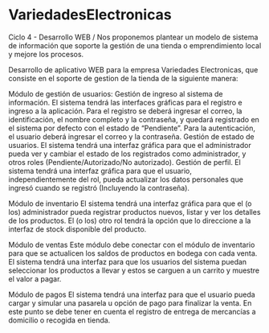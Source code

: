 # VariedadesElectronicas
Ciclo 4 - Desarrollo WEB /  Nos proponemos plantear un modelo de sistema de información que soporte la gestión de una tienda o emprendimiento local y 
mejore los procesos.  

Desarrollo de aplicativo WEB para la empresa Variedades Electronicas, que consiste en el soporte de gestion de la tienda de la siguiente manera:

Módulo de gestión de usuarios:
Gestión de ingreso al sistema de información. El sistema tendrá las interfaces gráficas para el registro e ingreso a la aplicación. Para el registro se 
deberá ingresar el correo, la identificación, el nombre completo y la contraseña, y quedará registrado en el sistema por defecto con el estado de 
“Pendiente”. Para la autenticación, el usuario deberá ingresar el correo y la contraseña.
Gestión de estado de usuarios. El sistema tendrá una interfaz gráfica para que el administrador pueda ver y cambiar el estado de los registrados como
administrador, y otros roles (Pendiente/Autorizado/No autorizado). 
Gestión de perfil. El sistema tendrá una interfaz gráfica para que el usuario, independientemente del rol, pueda actualizar los datos personales que 
ingresó cuando se registró (Incluyendo la contraseña).

Módulo de inventario
El sistema tendrá una interfaz gráfica para que el (o los) administrador pueda registrar productos nuevos, listar y ver los detalles de los productos.
El (o los) otro rol tendrá la opción que lo direccione a la interfaz de stock disponible del producto.

Módulo de ventas
Este módulo debe conectar con el módulo de inventario para que se actualicen los saldos de productos en bodega con cada venta. El sistema tendrá una 
interfaz para que los usuarios del sistema puedan seleccionar los productos a llevar y estos se carguen a un carrito y muestre el valor a pagar. 

Módulo de pagos
El sistema tendrá una interfaz para que el usuario pueda cargar y simular una pasarela u opción de pago para finalizar la venta. En este punto se debe
tener en cuenta el registro de entrega de mercancías a domicilio o recogida en tienda. 
